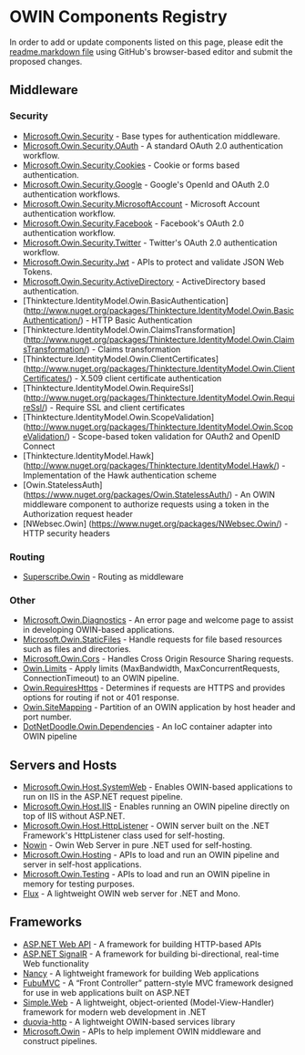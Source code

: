 ﻿# OWIN Components Registry
In order to add or update components listed on this page, please edit the [readme.markdown file](https://github.com/owin-middleware/Registry/blob/master/readme.markdown) using GitHub's browser-based editor and submit the proposed changes. 

## Middleware

### Security
* [Microsoft.Owin.Security](http://www.nuget.org/packages/Microsoft.Owin.Security/) - Base types for authentication middleware.
* [Microsoft.Owin.Security.OAuth](http://www.nuget.org/packages/Microsoft.Owin.Security.OAuth/) - A standard OAuth 2.0 authentication workflow.
* [Microsoft.Owin.Security.Cookies](http://www.nuget.org/packages/Microsoft.Owin.Security.Cookies/) - Cookie or forms based authentication.
* [Microsoft.Owin.Security.Google](http://www.nuget.org/packages/Microsoft.Owin.Security.Google/) - Google's OpenId and OAuth 2.0 authentication workflows.
* [Microsoft.Owin.Security.MicrosoftAccount](http://www.nuget.org/packages/Microsoft.Owin.Security.MicrosoftAccount/) - Microsoft Account authentication workflow.
* [Microsoft.Owin.Security.Facebook](http://www.nuget.org/packages/Microsoft.Owin.Security.Facebook/) - Facebook's OAuth 2.0 authentication workflow.
* [Microsoft.Owin.Security.Twitter](http://www.nuget.org/packages/Microsoft.Owin.Security.Twitter/) - Twitter's OAuth 2.0 authentication workflow.
* [Microsoft.Owin.Security.Jwt](http://www.nuget.org/packages/Microsoft.Owin.Security.Jwt/) - APIs to protect and validate JSON Web Tokens.
* [Microsoft.Owin.Security.ActiveDirectory](http://www.nuget.org/packages/Microsoft.Owin.Security.ActiveDirectory/) - ActiveDirectory based authentication.
* [Thinktecture.IdentityModel.Owin.BasicAuthentication] (http://www.nuget.org/packages/Thinktecture.IdentityModel.Owin.BasicAuthentication/) - HTTP Basic Authentication
* [Thinktecture.IdentityModel.Owin.ClaimsTransformation] (http://www.nuget.org/packages/Thinktecture.IdentityModel.Owin.ClaimsTransformation/) - Claims transformation
* [Thinktecture.IdentityModel.Owin.ClientCertificates] (http://www.nuget.org/packages/Thinktecture.IdentityModel.Owin.ClientCertificates/) - X.509 client certificate authentication
* [Thinktecture.IdentityModel.Owin.RequireSsl] (http://www.nuget.org/packages/Thinktecture.IdentityModel.Owin.RequireSsl/) - Require SSL and client certificates
* [Thinktecture.IdentityModel.Owin.ScopeValidation] (http://www.nuget.org/packages/Thinktecture.IdentityModel.Owin.ScopeValidation/) - Scope-based token validation for OAuth2 and OpenID Connect
* [Thinktecture.IdentityModel.Hawk] (http://www.nuget.org/packages/Thinktecture.IdentityModel.Hawk/) - Implementation of the Hawk authentication scheme
* [Owin.StatelessAuth] (https://www.nuget.org/packages/Owin.StatelessAuth/) - An OWIN middleware component to authorize requests using a token in the Authorization request header
* [NWebsec.Owin] (https://www.nuget.org/packages/NWebsec.Owin/) - HTTP security headers

### Routing
* [Superscribe.Owin](http://superscribe.org/) - Routing as middleware

### Other
* [Microsoft.Owin.Diagnostics](http://www.nuget.org/packages/Microsoft.Owin.Diagnostics/) - An error page and welcome page to assist in developing OWIN-based applications.
* [Microsoft.Owin.StaticFiles](http://www.nuget.org/packages/Microsoft.Owin.StaticFiles/) - Handle requests for file based resources such as files and directories.
* [Microsoft.Owin.Cors](http://www.nuget.org/packages/Microsoft.Owin.Cors/) - Handles Cross Origin Resource Sharing requests.
* [Owin.Limits](http://www.nuget.org/packages/Owin.Limits/) - Apply limits (MaxBandwidth, MaxConcurrentRequests, ConnectionTimeout) to an OWIN pipeline.
* [Owin.RequiresHttps](https://www.nuget.org/packages/Owin.RequiresHttps/) - Determines if requests are HTTPS and provides options for routing if not or 401 response.
* [Owin.SiteMapping](http://www.nuget.org/packages/Owin.SiteMapping/) - Partition of an OWIN application by host header and port number.
* [DotNetDoodle.Owin.Dependencies](https://github.com/DotNetDoodle/DotNetDoodle.Owin.Dependencies) - An IoC container adapter into OWIN pipeline

## Servers and Hosts
* [Microsoft.Owin.Host.SystemWeb](http://www.nuget.org/packages/Microsoft.Owin.Host.SystemWeb/) - Enables OWIN-based applications to run on IIS in the ASP.NET request pipeline.
* [Microsoft.Owin.Host.IIS](http://www.nuget.org/packages/Microsoft.Owin.Host.IIS/) - Enables running an OWIN pipeline directly on top of IIS without ASP.NET.
* [Microsoft.Owin.Host.HttpListener](http://www.nuget.org/packages/Microsoft.Owin.Host.HttpListener/) - OWIN server built on the .NET Framework's HttpListener class used for self-hosting.
* [Nowin](https://github.com/Bobris/Nowin) - Owin Web Server in pure .NET used for self-hosting.
* [Microsoft.Owin.Hosting](http://www.nuget.org/packages/Microsoft.Owin.Hosting/) - APIs to load and run an OWIN pipeline and server in self-host applications.
* [Microsoft.Owin.Testing](http://www.nuget.org/packages/Microsoft.Owin.Testing/) - APIs to load and run an OWIN pipeline in memory for testing purposes.
* [Flux](https://github.com/markrendle/Flux/) - A lightweight OWIN web server for .NET and Mono.

## Frameworks
* [ASP.NET Web API](http://www.asp.net/web-api) - A framework for building HTTP-based APIs
* [ASP.NET SignalR](http://www.asp.net/signalr) - A framework for building bi-directional, real-time Web functionality
* [Nancy](http://nancyfx.org) - A lightweight framework for building Web applications
* [FubuMVC](http://mvc.fubu-project.org) - A “Front Controller” pattern-style MVC framework designed for use in web applications built on ASP.NET
* [Simple.Web](https://github.com/markrendle/Simple.Web) - A lightweight, object-oriented (Model-View-Handler) framework for modern web development in .NET
* [duovia-http](https://github.com/duovia/duovia-http) - A lightweight OWIN-based services library
* [Microsoft.Owin](http://www.nuget.org/packages/Microsoft.Owin/) - APIs to help implement OWIN middleware and construct pipelines.

